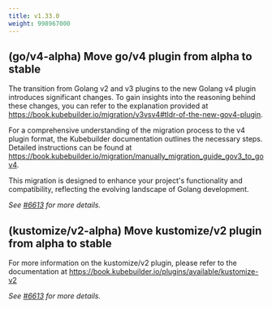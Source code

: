 ```yaml
---
title: v1.33.0
weight: 998967000
---
```


## (go/v4-alpha) Move go/v4 plugin from alpha to stable

The transition from Golang v2 and v3 plugins to the new Golang v4 plugin introduces significant changes. 
To gain insights into the reasoning behind these changes, you can refer to the explanation provided 
at https://book.kubebuilder.io/migration/v3vsv4#tldr-of-the-new-gov4-plugin.

For a comprehensive understanding of the migration process to the v4 plugin format, 
the Kubebuilder documentation outlines the necessary steps. Detailed instructions
can be found at https://book.kubebuilder.io/migration/manually_migration_guide_gov3_to_gov4.

This migration is designed to enhance your project's functionality and compatibility, 
reflecting the evolving landscape of Golang development.

_See [#6613](https://github.com/operator-framework/operator-sdk/pull/6613) for more details._

## (kustomize/v2-alpha) Move kustomize/v2 plugin from alpha to stable

For more information on the kustomize/v2 plugin, please refer to the documentation at
https://book.kubebuilder.io/plugins/available/kustomize-v2

_See [#6613](https://github.com/operator-framework/operator-sdk/pull/6613) for more details._
